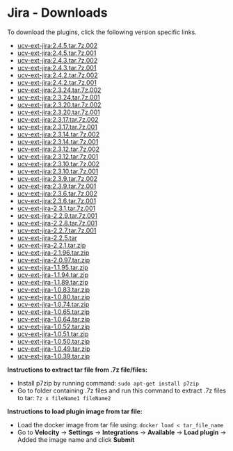 
# Jira - Downloads

To download the plugins, click the following version specific links.

- [ucv-ext-jira:2.4.5.tar.7z.002](https://raw.githubusercontent.com/UrbanCode/IBM-UCV-PLUGINS/main/files/ucv-ext-jira/ucv-ext-jira%3A2.4.5.tar.7z.002)
- [ucv-ext-jira:2.4.5.tar.7z.001](https://raw.githubusercontent.com/UrbanCode/IBM-UCV-PLUGINS/main/files/ucv-ext-jira/ucv-ext-jira%3A2.4.5.tar.7z.001)
- [ucv-ext-jira:2.4.3.tar.7z.002](https://raw.githubusercontent.com/UrbanCode/IBM-UCV-PLUGINS/main/files/ucv-ext-jira/ucv-ext-jira%3A2.4.3.tar.7z.002)
- [ucv-ext-jira:2.4.3.tar.7z.001](https://raw.githubusercontent.com/UrbanCode/IBM-UCV-PLUGINS/main/files/ucv-ext-jira/ucv-ext-jira%3A2.4.3.tar.7z.001)
- [ucv-ext-jira:2.4.2.tar.7z.002](https://raw.githubusercontent.com/UrbanCode/IBM-UCV-PLUGINS/main/files/ucv-ext-jira/ucv-ext-jira%3A2.4.2.tar.7z.002)
- [ucv-ext-jira:2.4.2.tar.7z.001](https://raw.githubusercontent.com/UrbanCode/IBM-UCV-PLUGINS/main/files/ucv-ext-jira/ucv-ext-jira%3A2.4.2.tar.7z.001)
- [ucv-ext-jira:2.3.24.tar.7z.002](https://raw.githubusercontent.com/UrbanCode/IBM-UCV-PLUGINS/main/files/ucv-ext-jira/ucv-ext-jira%3A2.3.24.tar.7z.002)
- [ucv-ext-jira:2.3.24.tar.7z.001](https://raw.githubusercontent.com/UrbanCode/IBM-UCV-PLUGINS/main/files/ucv-ext-jira/ucv-ext-jira%3A2.3.24.tar.7z.001)
- [ucv-ext-jira:2.3.20.tar.7z.002](https://raw.githubusercontent.com/UrbanCode/IBM-UCV-PLUGINS/main/files/ucv-ext-jira/ucv-ext-jira%3A2.3.20.tar.7z.002)
- [ucv-ext-jira:2.3.20.tar.7z.001](https://raw.githubusercontent.com/UrbanCode/IBM-UCV-PLUGINS/main/files/ucv-ext-jira/ucv-ext-jira%3A2.3.20.tar.7z.001)
- [ucv-ext-jira:2.3.17.tar.7z.002](https://raw.githubusercontent.com/UrbanCode/IBM-UCV-PLUGINS/main/files/ucv-ext-jira/ucv-ext-jira%3A2.3.17.tar.7z.002)
- [ucv-ext-jira:2.3.17.tar.7z.001](https://raw.githubusercontent.com/UrbanCode/IBM-UCV-PLUGINS/main/files/ucv-ext-jira/ucv-ext-jira%3A2.3.17.tar.7z.001)
- [ucv-ext-jira:2.3.14.tar.7z.002](https://raw.githubusercontent.com/UrbanCode/IBM-UCV-PLUGINS/main/files/ucv-ext-jira/ucv-ext-jira%3A2.3.14.tar.7z.002)
- [ucv-ext-jira:2.3.14.tar.7z.001](https://raw.githubusercontent.com/UrbanCode/IBM-UCV-PLUGINS/main/files/ucv-ext-jira/ucv-ext-jira%3A2.3.14.tar.7z.001)
- [ucv-ext-jira:2.3.12.tar.7z.002](https://raw.githubusercontent.com/UrbanCode/IBM-UCV-PLUGINS/main/files/ucv-ext-jira/ucv-ext-jira%3A2.3.12.tar.7z.002)
- [ucv-ext-jira:2.3.12.tar.7z.001](https://raw.githubusercontent.com/UrbanCode/IBM-UCV-PLUGINS/main/files/ucv-ext-jira/ucv-ext-jira%3A2.3.12.tar.7z.001)
- [ucv-ext-jira:2.3.10.tar.7z.002](https://raw.githubusercontent.com/UrbanCode/IBM-UCV-PLUGINS/main/files/ucv-ext-jira/ucv-ext-jira%3A2.3.10.tar.7z.002)
- [ucv-ext-jira:2.3.10.tar.7z.001](https://raw.githubusercontent.com/UrbanCode/IBM-UCV-PLUGINS/main/files/ucv-ext-jira/ucv-ext-jira%3A2.3.10.tar.7z.001)
- [ucv-ext-jira:2.3.9.tar.7z.002](https://raw.githubusercontent.com/UrbanCode/IBM-UCV-PLUGINS/main/files/ucv-ext-jira/ucv-ext-jira%3A2.3.9.tar.7z.002)
- [ucv-ext-jira:2.3.9.tar.7z.001](https://raw.githubusercontent.com/UrbanCode/IBM-UCV-PLUGINS/main/files/ucv-ext-jira/ucv-ext-jira%3A2.3.9.tar.7z.001)
- [ucv-ext-jira:2.3.6.tar.7z.002](https://raw.githubusercontent.com/UrbanCode/IBM-UCV-PLUGINS/main/files/ucv-ext-jira/ucv-ext-jira%3A2.3.6.tar.7z.002)
- [ucv-ext-jira:2.3.6.tar.7z.001](https://raw.githubusercontent.com/UrbanCode/IBM-UCV-PLUGINS/main/files/ucv-ext-jira/ucv-ext-jira%3A2.3.6.tar.7z.001)
- [ucv-ext-jira-2.3.1.tar.7z.001](https://raw.githubusercontent.com/UrbanCode/IBM-UCV-PLUGINS/main/files/ucv-ext-jira/ucv-ext-jira%3A2.3.1.tar.7z.001)
- [ucv-ext-jira-2.2.9.tar.7z.001](https://raw.githubusercontent.com/UrbanCode/IBM-UCV-PLUGINS/main/files/ucv-ext-jira/ucv-ext-jira%3A2.2.9.tar.7z.001)
- [ucv-ext-jira-2.2.8.tar.7z.001](https://raw.githubusercontent.com/UrbanCode/IBM-UCV-PLUGINS/main/files/ucv-ext-jira/ucv-ext-jira%3A2.2.8.tar.7z.001)
- [ucv-ext-jira-2.2.7.tar.7z.001](https://raw.githubusercontent.com/UrbanCode/IBM-UCV-PLUGINS/main/files/ucv-ext-jira/ucv-ext-jira%3A2.2.7.tar.7z.001)
- [ucv-ext-jira-2.2.5.tar](https://raw.githubusercontent.com/UrbanCode/IBM-UCV-PLUGINS/main/files/ucv-ext-jira/ucv-ext-jira-2.2.5.tar)
- [ucv-ext-jira-2.2.1.tar.zip](https://raw.githubusercontent.com/UrbanCode/IBM-UCV-PLUGINS/main/files/ucv-ext-jira/ucv-ext-jira-2.2.1.tar.zip)
- [ucv-ext-jira-2.1.96.tar.zip](https://raw.githubusercontent.com/UrbanCode/IBM-UCV-PLUGINS/main/files/ucv-ext-jira/ucv-ext-jira-2.1.96.tar.zip)
- [ucv-ext-jira-2.0.97.tar.zip](https://raw.githubusercontent.com/UrbanCode/IBM-UCV-PLUGINS/main/files/ucv-ext-jira/ucv-ext-jira-2.0.97.tar.zip)
- [ucv-ext-jira-1.1.95.tar.zip](https://raw.githubusercontent.com/UrbanCode/IBM-UCV-PLUGINS/main/files/ucv-ext-jira/ucv-ext-jira-1.1.95.tar.zip)
- [ucv-ext-jira-1.1.94.tar.zip](https://raw.githubusercontent.com/UrbanCode/IBM-UCV-PLUGINS/main/files/ucv-ext-jira/ucv-ext-jira-1.1.94.tar.zip)
- [ucv-ext-jira-1.1.89.tar.zip](https://raw.githubusercontent.com/UrbanCode/IBM-UCV-PLUGINS/main/files/ucv-ext-jira/ucv-ext-jira-1.1.89.tar.zip)
- [ucv-ext-jira-1.0.83.tar.zip](https://raw.githubusercontent.com/UrbanCode/IBM-UCV-PLUGINS/main/files/ucv-ext-jira/ucv-ext-jira-1.0.83.tar.zip)
- [ucv-ext-jira-1.0.80.tar.zip](https://raw.githubusercontent.com/UrbanCode/IBM-UCV-PLUGINS/main/files/ucv-ext-jira/ucv-ext-jira-1.0.80.tar.zip)
- [ucv-ext-jira-1.0.74.tar.zip](https://raw.githubusercontent.com/UrbanCode/IBM-UCV-PLUGINS/main/files/ucv-ext-jira/ucv-ext-jira-1.0.74.tar.zip)
- [ucv-ext-jira-1.0.65.tar.zip](https://raw.githubusercontent.com/UrbanCode/IBM-UCV-PLUGINS/main/files/ucv-ext-jira/ucv-ext-jira-1.0.65.tar.zip)
- [ucv-ext-jira-1.0.64.tar.zip](https://raw.githubusercontent.com/UrbanCode/IBM-UCV-PLUGINS/main/files/ucv-ext-jira/ucv-ext-jira-1.0.64.tar.zip)
- [ucv-ext-jira-1.0.52.tar.zip](https://raw.githubusercontent.com/UrbanCode/IBM-UCV-PLUGINS/main/files/ucv-ext-jira/ucv-ext-jira-1.0.52.tar.zip)
- [ucv-ext-jira-1.0.51.tar.zip](https://raw.githubusercontent.com/UrbanCode/IBM-UCV-PLUGINS/main/files/ucv-ext-jira/ucv-ext-jira-1.0.51.tar.zip)
- [ucv-ext-jira-1.0.50.tar.zip](https://raw.githubusercontent.com/UrbanCode/IBM-UCV-PLUGINS/main/files/ucv-ext-jira/ucv-ext-jira-1.0.50.tar.zip)
- [ucv-ext-jira-1.0.49.tar.zip](https://raw.githubusercontent.com/UrbanCode/IBM-UCV-PLUGINS/main/files/ucv-ext-jira/ucv-ext-jira-1.0.49.tar.zip)
- [ucv-ext-jira-1.0.39.tar.zip](https://raw.githubusercontent.com/UrbanCode/IBM-UCV-PLUGINS/main/files/ucv-ext-jira/ucv-ext-jira-1.0.39.tar.zip)

**Instructions to extract tar file from .7z file/files:**
- Install p7zip by running command: ```sudo apt-get install p7zip```
- Go to folder containing .7z files and run this command to extract .7z files to tar: ```7z x fileName1 fileName2```

**Instructions to load plugin image from tar file:**
- Load the docker image from tar file using: ```docker load < tar_file_name```
- Go to **Velocity** -> **Settings** -> **Integrations** -> **Available** -> **Load plugin** -> Added the image name and click **Submit**
